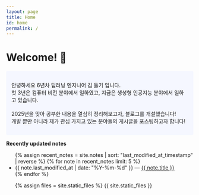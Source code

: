 ```yaml
---
layout: page
title: Home
id: home
permalink: /
---
```


# Welcome! 🌱

<p style="padding: 2em 1em; background: #f5f7ff; border-radius: 4px;">
  안녕하세요 6년차 딥러닝 엔지니어 김 둘기 입니다. <br>
첫 3년은 컴퓨터 비전 분야에서 일하였고, 지금은 생성형 인공지능 분야에서 일하고 있습니다.<br>
<br>
2025년을 맞아 공부한 내용을 열심히 정리해보고자, 블로그를 개설했습니다!<br>
개발 뿐만 아니라 제가 관심 가지고 있는 분야들의 게시글을 포스팅하고자 합니다!
</p>


<strong>Recently updated notes</strong>

<ul>
  {% assign recent_notes = site.notes | sort: "last_modified_at_timestamp" | reverse %}
  {% for note in recent_notes limit: 5 %}
    <li>
      {{ note.last_modified_at | date: "%Y-%m-%d" }} — <a class="internal-link" href="{{ site.baseurl }}{{ note.url }}">{{ note.title }}</a>
    </li>
  {% endfor %}
</ul>

<ul>
{% assign files = site.static_files %}
{{ site.static_files }}
</ul>

<style>
  .wrapper {
    max-width: 46em;
  }
</style>